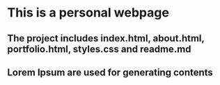 # This is a personal webpage

## The project includes index.html, about.html, portfolio.html, styles.css and readme.md

## Lorem Ipsum are used for generating contents
